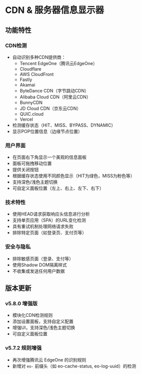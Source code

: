 # CDN & 服务器信息显示器

## 功能特性

### CDN检测
- 自动识别多种CDN提供商：
  * Tencent EdgeOne（腾讯云EdgeOne）
  * Cloudflare
  * AWS CloudFront
  * Fastly
  * Akamai
  * ByteDance CDN（字节跳动CDN）
  * Alibaba Cloud CDN（阿里云CDN）
  * BunnyCDN
  * JD Cloud CDN（京东云CDN）
  * QUIC.cloud
  * Vercel
- 检测缓存状态（HIT、MISS、BYPASS、DYNAMIC）
- 显示POP位置信息（边缘节点位置）

### 用户界面
- 在页面右下角显示一个美观的信息面板
- 面板可拖拽移动位置
- 提供关闭按钮
- 根据缓存状态使用不同颜色显示（HIT为绿色，MISS为粉色等）
- 支持深色/浅色主题切换
- 可自定义面板位置（左上、右上、左下、右下）

### 技术特性
- 使用HEAD请求获取响应头信息进行分析
- 支持单页应用（SPA）的URL变化检测
- 具有重试机制处理网络请求失败
- 排除特定页面（如登录页、支付页等）

### 安全与隐私
- 排除敏感页面（登录、支付等）
- 使用Shadow DOM隔离样式
- 不收集或发送任何用户数据

## 版本更新

### v5.8.0 增强版
- 模块化CDN检测规则
- 添加设置面板，支持自定义配置
- 增强UI，支持深色/浅色主题切换
- 可自定义面板位置

### v5.7.2 规则增强
- 再次增强腾讯云 EdgeOne 的识别规则
- 新增对 `eo-` 前缀头（如 eo-cache-status, eo-log-uuid）的检测